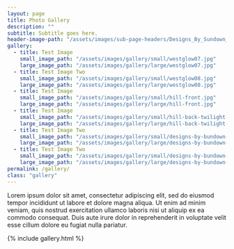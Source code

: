```yaml
---
layout: page
title: Photo Gallery
description: ""
subtitle: Subtitle goes here.
header-image-path: "/assets/images/sub-page-headers/Designs_By_Sundown_View.jpg"
gallery:
  - title: Test Image
    small_image_path: "/assets/images/gallery/small/westglow07.jpg"
    large_image_path: "/assets/images/gallery/large/westglow07.jpg"
  - title: Test Image Two
    small_image_path: "/assets/images/gallery/small/westglow08.jpg"
    large_image_path: "/assets/images/gallery/large/westglow08.jpg"
  - title: Test Image
    small_image_path: "/assets/images/gallery/small/hill-front.jpg"
    large_image_path: "/assets/images/gallery/large/hill-front.jpg"
  - title: Test Image
    small_image_path: "/assets/images/gallery/small/hill-back-twilight-a.jpg"
    large_image_path: "/assets/images/gallery/large/hill-back-twilight-a.jpg"
  - title: Test Image Two
    small_image_path: "/assets/images/gallery/small/designs-by-bundown-view.jpg"
    large_image_path: "/assets/images/gallery/large/designs-by-bundown-view.jpg"
  - title: Test Image Two
    small_image_path: "/assets/images/gallery/small/designs-by-bundown-ext-day.jpg"
    large_image_path: "/assets/images/gallery/large/designs-by-bundown-ext-day.jpg"
permalink: /gallery/
class: "gallery"
---
```



Lorem ipsum dolor sit amet, consectetur adipiscing elit, sed do eiusmod tempor incididunt ut labore et dolore magna aliqua. Ut enim ad minim veniam, quis nostrud exercitation ullamco laboris nisi ut aliquip ex ea commodo consequat. Duis aute irure dolor in reprehenderit in voluptate velit esse cillum dolore eu fugiat nulla pariatur.

{% include gallery.html %}